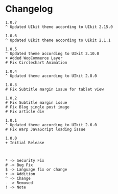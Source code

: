 # Changelog

    1.0.7
    ^ Updated UIkit theme according to UIkit 2.15.0

    1.0.6
    ^ Updated UIkit theme according to UIkit 2.1.1

	1.0.5
    ^ Updated theme according to UIkit 2.10.0
    + Added WooCommerce Layer
    # Fix Circlechart Animation

	1.0.4
    ^ Updated theme according to UIkit 2.8.0

	1.0.3
    # Fix Subtitle margin issue for tablet view

	1.0.2
    # Fix Subtitle margin issue
    # Fix Blog single post image
    # Fix article div

	1.0.1
    ^ Updated theme according to UIkit 2.6.0
	# Fix Warp JavaScript loading issue

	1.0.0
	+ Initial Release



	* -> Security Fix
	# -> Bug Fix
	$ -> Language fix or change
	+ -> Addition
	^ -> Change
	- -> Removed
	! -> Note
